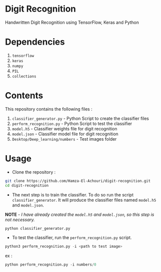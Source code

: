 # Digit Recognition
Handwritten Digit Recognition using TensorFlow, Keras and Python 

# Dependencies
1. `tensorflow`
2. `keras`
3. `numpy`
4. `PIL`
5. `collections`

# Contents
This repository contains the following files :

1. `classifier_generator.py` - Python Script to create the classifier files
2. `perform_recognition.py` - Python Script to test the classifier
3. `model.h5` - Classifier weights file for digit recognition
4. `model.json` - Classifier model file for digit recognition
5. `Desktop/Deep_learning/numbers` - Test images folder
    
# Usage
    
* Clone the repository :
```bash
git clone https://github.com/Hamza-El-Achouri/digit-recognition.git
cd digit-recognition
```
* The next step is to train the classifier. To do so run the script `classifier_generator`. It will produce the classifier files named `model.h5` and `model.json`. 

**NOTE** - *I have already created the `model.h5` and `model.json`, so this step is not necessary.*
```python
python classifier_generator.py
```
* To test the classifier, run the `perform_recognition.py` script.
```python
python3 perform_recognition.py -i <path to test image>
```
ex :
```python
python perform_recognition.py -i numbers/0
```
     

